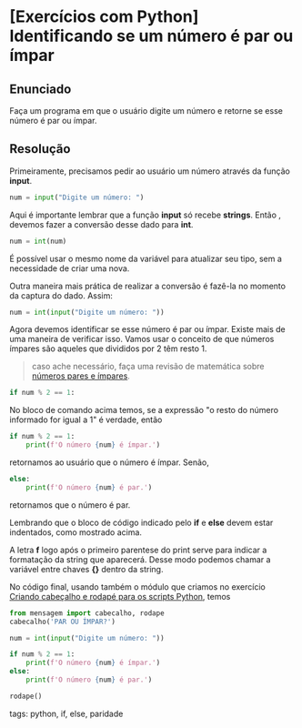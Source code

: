 # [Exercícios com Python] Identificando se um número é par ou ímpar

## Enunciado

Faça um programa em que o usuário digite um número e retorne se esse número é par ou ímpar.

## Resolução

Primeiramente, precisamos pedir ao usuário um número através da função **input**.

```py
num = input("Digite um número: ")
```

Aqui é importante lembrar que a função **input** só recebe **strings**. Então , devemos fazer a conversão desse dado para **int**.

```py
num = int(num)
```

É possível usar o mesmo nome da variável para atualizar seu tipo, sem a necessidade de criar uma nova.

Outra maneira mais prática de realizar a conversão é fazê-la no momento da captura do dado. Assim:

```py
num = int(input("Digite um número: "))
```

Agora devemos identificar se esse número é par ou ímpar. Existe mais de uma maneira de verificar isso. Vamos usar o conceito de que números ímpares são aqueles que divididos por 2 têm resto 1.

> caso ache necessário, faça uma revisão de matemática sobre [números pares e ímpares](https://www.youtube.com/watch?v=ic4R_pIBm7E).

```py
if num % 2 == 1:
```

No bloco de comando acima temos, se a expressão "o resto do número informado for igual a 1" é verdade, então

```py
if num % 2 == 1:
    print(f'O número {num} é ímpar.')
```

retornamos ao usuário que o número é ímpar. Senão,

```py
else:
    print(f'O número {num} é par.')
```

retornamos que o número é par.

Lembrando que o bloco de código indicado pelo **if** e **else** devem estar indentados, como mostrado acima.

A letra **f** logo após o primeiro parentese do print serve para indicar a formatação da string que aparecerá. Desse modo podemos chamar a variável entre chaves **{}** dentro da string.

No código final, usando também o módulo que criamos no exercício [Criando cabeçalho e rodapé para os scripts Python](p0028_exCriandoModuloPy.md), temos

```py
from mensagem import cabecalho, rodape
cabecalho('PAR OU ÍMPAR?')

num = int(input("Digite um número: "))

if num % 2 == 1:
    print(f'O número {num} é ímpar.')
else:
    print(f'O número {num} é par.')

rodape()
```

tags: python, if, else, paridade
